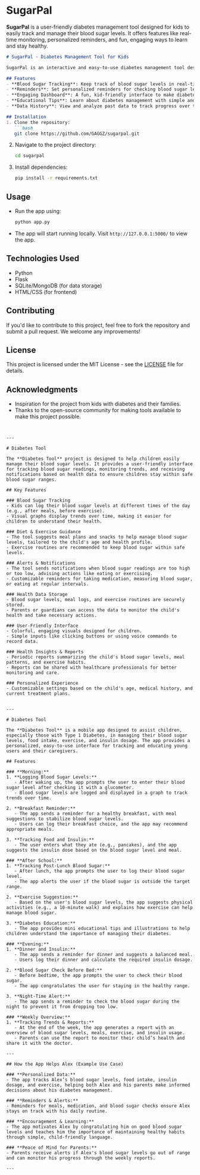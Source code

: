# SugarPal
**SugarPal** is a user-friendly diabetes management tool designed for kids to easily track and manage their blood sugar levels. It offers features like real-time monitoring, personalized reminders, and fun, engaging ways to learn and stay healthy.




```markdown
# SugarPal - Diabetes Management Tool for Kids

SugarPal is an interactive and easy-to-use diabetes management tool designed to help children manage their blood sugar levels effectively. With personalized tracking, reminders, and educational content, SugarPal ensures a fun and supportive approach to managing diabetes.

## Features
- **Blood Sugar Tracking**: Keep track of blood sugar levels in real-time.
- **Reminders**: Set personalized reminders for checking blood sugar levels and taking medications.
- **Engaging Dashboard**: A fun, kid-friendly interface to make diabetes management enjoyable.
- **Educational Tips**: Learn about diabetes management with simple and easy-to-understand resources.
- **Data History**: View and analyze past data to track progress over time.

## Installation
1. Clone the repository:
   ```bash
   git clone https://github.com/GAGGZ/sugarpal.git
   ```
2. Navigate to the project directory:
   ```bash
   cd sugarpal
   ```
3. Install dependencies:
   ```bash
   pip install -r requirements.txt
   ```

## Usage
- Run the app using:
   ```bash
   python app.py
   ```
- The app will start running locally. Visit `http://127.0.0.1:5000/` to view the app.

## Technologies Used
- Python
- Flask
- SQLite/MongoDB (for data storage)
- HTML/CSS (for frontend)

## Contributing
If you'd like to contribute to this project, feel free to fork the repository and submit a pull request. We welcome any improvements!

## License
This project is licensed under the MIT License - see the [LICENSE](LICENSE) file for details.

## Acknowledgments
- Inspiration for the project from kids with diabetes and their families.
- Thanks to the open-source community for making tools available to make this project possible.

```


---

# Diabetes Tool

The **Diabetes Tool** project is designed to help children easily manage their blood sugar levels. It provides a user-friendly interface for tracking blood sugar readings, monitoring trends, and receiving notifications based on health data to ensure children stay within safe blood sugar ranges.

## Key Features

### Blood Sugar Tracking
- Kids can log their blood sugar levels at different times of the day (e.g., after meals, before exercise).
- Visual graphs display trends over time, making it easier for children to understand their health.

### Diet & Exercise Guidance
- The tool suggests meal plans and snacks to help manage blood sugar levels, tailored to the child's age and health profile.
- Exercise routines are recommended to keep blood sugar within safe levels.

### Alerts & Notifications
- The tool sends notifications when blood sugar readings are too high or too low, advising actions like eating or exercising.
- Customizable reminders for taking medication, measuring blood sugar, or eating at regular intervals.

### Health Data Storage
- Blood sugar levels, meal logs, and exercise routines are securely stored.
- Parents or guardians can access the data to monitor the child's health and take necessary actions.

### User-Friendly Interface
- Colorful, engaging visuals designed for children.
- Simple inputs like clicking buttons or using voice commands to record data.

### Health Insights & Reports
- Periodic reports summarizing the child's blood sugar levels, meal patterns, and exercise habits.
- Reports can be shared with healthcare professionals for better monitoring and care.

### Personalized Experience
- Customizable settings based on the child's age, medical history, and current treatment plans.


---

# Diabetes Tool

The **Diabetes Tool** is a mobile app designed to assist children, especially those with Type 1 Diabetes, in managing their blood sugar levels, food intake, exercise, and insulin dosage. The app provides a personalized, easy-to-use interface for tracking and educating young users and their caregivers.

## Features

### **Morning:**
1. **Logging Blood Sugar Levels:**
   - After waking up, the app prompts the user to enter their blood sugar level after checking it with a glucometer.
   - Blood sugar levels are logged and displayed in a graph to track trends over time.

2. **Breakfast Reminder:**
   - The app sends a reminder for a healthy breakfast, with meal suggestions to stabilize blood sugar levels.
   - Users can log their breakfast choice, and the app may recommend appropriate meals.

3. **Tracking Food and Insulin:**
   - The user enters what they ate (e.g., pancakes), and the app suggests the insulin dose based on the blood sugar level and meal.

### **After School:**
1. **Tracking Post-Lunch Blood Sugar:**
   - After lunch, the app prompts the user to log their blood sugar level.
   - The app alerts the user if the blood sugar is outside the target range.

2. **Exercise Suggestion:**
   - Based on the user's blood sugar levels, the app suggests physical activities (e.g., a 10-minute walk) and explains how exercise can help manage blood sugar.

3. **Diabetes Education:**
   - The app provides mini educational tips and illustrations to help children understand the importance of managing their diabetes.

### **Evening:**
1. **Dinner and Insulin:**
   - The app sends a reminder for dinner and suggests a balanced meal.
   - Users log their dinner and calculate the required insulin dosage.

2. **Blood Sugar Check Before Bed:**
   - Before bedtime, the app prompts the user to check their blood sugar.
   - The app congratulates the user for staying in the healthy range.

3. **Night-Time Alert:**
   - The app sends a reminder to check the blood sugar during the night to prevent it from dropping too low.

### **Weekly Overview:**
1. **Tracking Trends & Reports:**
   - At the end of the week, the app generates a report with an overview of blood sugar levels, meals, exercise, and insulin usage.
   - Parents can use the report to monitor their child’s health and share it with the doctor.

---

## How the App Helps Alex (Example Use Case)

### **Personalized Data:**
- The app tracks Alex’s blood sugar levels, food intake, insulin dosage, and exercise, helping both Alex and his parents make informed decisions about his diabetes management.

### **Reminders & Alerts:**
- Reminders for meals, medication, and blood sugar checks ensure Alex stays on track with his daily routine.

### **Encouragement & Learning:**
- The app motivates Alex by congratulating him on good blood sugar levels and teaches him the importance of maintaining healthy habits through simple, child-friendly language.

### **Peace of Mind for Parents:**
- Parents receive alerts if Alex's blood sugar levels go out of range and can monitor his progress through the weekly reports.

---
